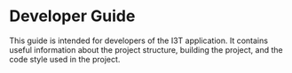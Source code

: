 # Developer Guide
This guide is intended for developers of the I3T application. 
It contains useful information about the project structure, building the project, 
and the code style used in the project.
